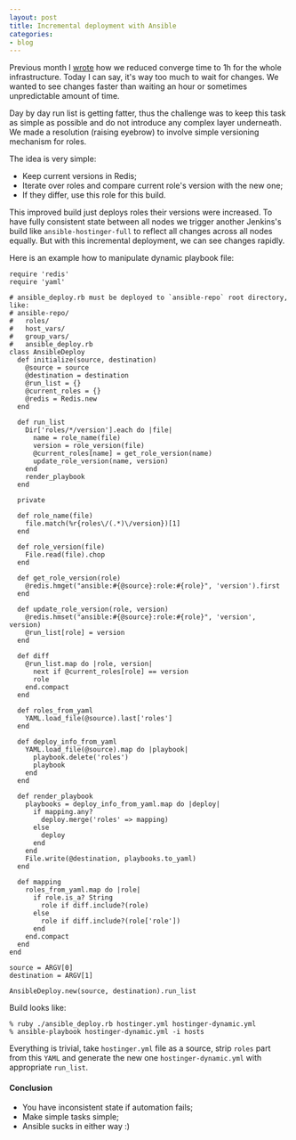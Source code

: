 ```yaml
---
layout: post
title: Incremental deployment with Ansible
categories:
- blog
---
```


Previous month I [wrote](http://blog.donatas.net/blog/2017/02/02/ansible-converge-time/) how we reduced converge time to 1h for the whole infrastructure. Today I can say, it's way too much to wait for changes. We wanted to see changes faster than waiting an hour or sometimes unpredictable amount of time.

Day by day run list is getting fatter, thus the challenge was to keep this task as simple as possible and do not introduce any complex layer underneath. We made a resolution (raising eyebrow) to involve simple versioning mechanism for roles.

The idea is very simple:

* Keep current versions in Redis;
* Iterate over roles and compare current role's version with the new one;
* If they differ, use this role for this build.

This improved build just deploys roles their versions were increased. To have fully consistent state between all nodes we trigger another Jenkins's build like `ansible-hostinger-full` to reflect all changes across all nodes equally. But with this incremental deployment, we can see changes rapidly.

Here is an example how to manipulate dynamic playbook file:

```
require 'redis'
require 'yaml'

# ansible_deploy.rb must be deployed to `ansible-repo` root directory, like:
# ansible-repo/
#   roles/
#   host_vars/
#   group_vars/
#   ansible_deploy.rb
class AnsibleDeploy
  def initialize(source, destination)
    @source = source
    @destination = destination
    @run_list = {}
    @current_roles = {}
    @redis = Redis.new
  end

  def run_list
    Dir['roles/*/version'].each do |file|
      name = role_name(file)
      version = role_version(file)
      @current_roles[name] = get_role_version(name)
      update_role_version(name, version)
    end
    render_playbook
  end

  private

  def role_name(file)
    file.match(%r{roles\/(.*)\/version})[1]
  end

  def role_version(file)
    File.read(file).chop
  end

  def get_role_version(role)
    @redis.hmget("ansible:#{@source}:role:#{role}", 'version').first
  end

  def update_role_version(role, version)
    @redis.hmset("ansible:#{@source}:role:#{role}", 'version', version)
    @run_list[role] = version
  end

  def diff
    @run_list.map do |role, version|
      next if @current_roles[role] == version
      role
    end.compact
  end

  def roles_from_yaml
    YAML.load_file(@source).last['roles']
  end

  def deploy_info_from_yaml
    YAML.load_file(@source).map do |playbook|
      playbook.delete('roles')
      playbook
    end
  end

  def render_playbook
    playbooks = deploy_info_from_yaml.map do |deploy|
      if mapping.any?
        deploy.merge('roles' => mapping)
      else
        deploy
      end
    end
    File.write(@destination, playbooks.to_yaml)
  end

  def mapping
    roles_from_yaml.map do |role|
      if role.is_a? String
        role if diff.include?(role)
      else
        role if diff.include?(role['role'])
      end
    end.compact
  end
end

source = ARGV[0]
destination = ARGV[1]

AnsibleDeploy.new(source, destination).run_list
```

Build looks like:

```
% ruby ./ansible_deploy.rb hostinger.yml hostinger-dynamic.yml
% ansible-playbook hostinger-dynamic.yml -i hosts
```

Everything is trivial, take `hostinger.yml` file as a source, strip `roles` part from this `YAML` and generate the new one `hostinger-dynamic.yml` with appropriate `run_list`.

#### Conclusion

* You have inconsistent state if automation fails;
* Make simple tasks simple;
* Ansible sucks in either way :)
